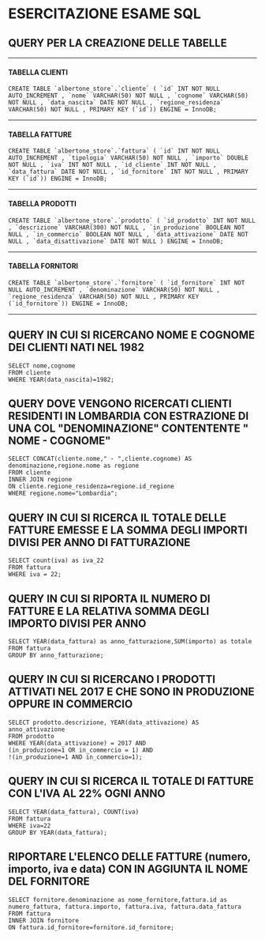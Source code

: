 # ESERCITAZIONE ESAME SQL

## QUERY PER LA CREAZIONE DELLE TABELLE

---

#### TABELLA CLIENTI

    CREATE TABLE `albertone_store`.`cliente` ( `id` INT NOT NULL AUTO_INCREMENT , `nome` VARCHAR(50) NOT NULL , `cognome` VARCHAR(50) NOT NULL , `data_nascita` DATE NOT NULL , `regione_residenza` VARCHAR(50) NOT NULL , PRIMARY KEY (`id`)) ENGINE = InnoDB;

---

#### TABELLA FATTURE

    CREATE TABLE `albertone_store`.`fattura` ( `id` INT NOT NULL AUTO_INCREMENT , `tipologia` VARCHAR(50) NOT NULL , `importo` DOUBLE NOT NULL , `iva` INT NOT NULL , `id_cliente` INT NOT NULL , `data_fattura` DATE NOT NULL , `id_fornitore` INT NOT NULL , PRIMARY KEY (`id`)) ENGINE = InnoDB;

---

#### TABELLA PRODOTTI

    CREATE TABLE `albertone_store`.`prodotto` ( `id_prodotto` INT NOT NULL , `descrizione` VARCHAR(300) NOT NULL , `in_produzione` BOOLEAN NOT NULL , `in_commercio` BOOLEAN NOT NULL , `data_attivazione` DATE NOT NULL , `data_disattivazione` DATE NOT NULL ) ENGINE = InnoDB;

---

#### TABELLA FORNITORI

    CREATE TABLE `albertone_store`.`fornitore` ( `id_fornitore` INT NOT NULL AUTO_INCREMENT , `denominazione` VARCHAR(50) NOT NULL , `regione_residenza` VARCHAR(50) NOT NULL , PRIMARY KEY (`id_fornitore`)) ENGINE = InnoDB;

---

## QUERY IN CUI SI RICERCANO NOME E COGNOME DEI CLIENTI NATI NEL 1982

    SELECT nome,cognome
    FROM cliente
    WHERE YEAR(data_nascita)=1982;

## QUERY DOVE VENGONO RICERCATI CLIENTI RESIDENTI IN LOMBARDIA CON ESTRAZIONE DI UNA COL "DENOMINAZIONE" CONTENTENTE " NOME - COGNOME"

    SELECT CONCAT(cliente.nome," - ",cliente.cognome) AS denominazione,regione.nome as regione
    FROM cliente
    INNER JOIN regione
    ON cliente.regione_residenza=regione.id_regione
    WHERE regione.nome="Lombardia";

## QUERY IN CUI SI RICERCA IL TOTALE DELLE FATTURE EMESSE E LA SOMMA DEGLI IMPORTI DIVISI PER ANNO DI FATTURAZIONE

    SELECT count(iva) as iva_22
    FROM fattura
    WHERE iva = 22;

## QUERY IN CUI SI RIPORTA IL NUMERO DI FATTURE E LA RELATIVA SOMMA DEGLI IMPORTO DIVISI PER ANNO

    SELECT YEAR(data_fattura) as anno_fatturazione,SUM(importo) as totale
    FROM fattura
    GROUP BY anno_fatturazione;

## QUERY IN CUI SI RICERCANO I PRODOTTI ATTIVATI NEL 2017 E CHE SONO IN PRODUZIONE OPPURE IN COMMERCIO

    SELECT prodotto.descrizione, YEAR(data_attivazione) AS anno_attivazione
    FROM prodotto
    WHERE YEAR(data_attivazione) = 2017 AND
    (in_produzione=1 OR in_commercio = 1) AND
    !(in_produzione=1 AND in_commercio=1);

## QUERY IN CUI SI RICERCA IL TOTALE DI FATTURE CON L'IVA AL 22% OGNI ANNO

    SELECT YEAR(data_fattura), COUNT(iva)
    FROM fattura
    WHERE iva=22
    GROUP BY YEAR(data_fattura);

## RIPORTARE L'ELENCO DELLE FATTURE (numero, importo, iva e data) CON IN AGGIUNTA IL NOME DEL FORNITORE

    SELECT fornitore.denominazione as nome_fornitore,fattura.id as numero_fattura, fattura.importo, fattura.iva, fattura.data_fattura
    FROM fattura
    INNER JOIN fornitore
    ON fattura.id_fornitore=fornitore.id_fornitore;
